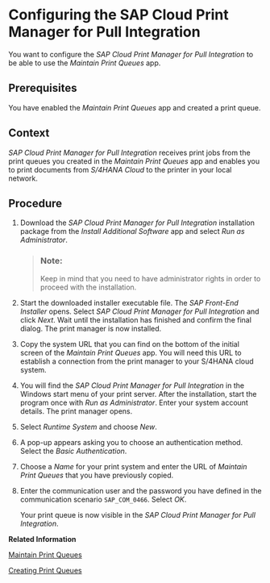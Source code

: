 <!-- loioc53c2020e51448ca8152e8a8c9c9bfff -->

# Configuring the SAP Cloud Print Manager for Pull Integration

You want to configure the *SAP Cloud Print Manager for Pull Integration* to be able to use the *Maintain Print Queues* app.



<a name="loioc53c2020e51448ca8152e8a8c9c9bfff__ConfiguringTheSAPCloudPrintManager_prerequisites"/>

## Prerequisites

You have enabled the *Maintain Print Queues* app and created a print queue.



<a name="loioc53c2020e51448ca8152e8a8c9c9bfff__ConfiguringTheSAPCloudPrintManager_context"/>

## Context

*SAP Cloud Print Manager for Pull Integration* receives print jobs from the print queues you created in the *Maintain Print Queues* app and enables you to print documents from *S/4HANA Cloud* to the printer in your local network.



<a name="loioc53c2020e51448ca8152e8a8c9c9bfff__ConfiguringTheSAPCloudPrintManager_steps"/>

## Procedure

1.  Download the *SAP Cloud Print Manager for Pull Integration* installation package from the *Install Additional Software* app and select *Run as Administrator*.

    > ### Note:  
    > Keep in mind that you need to have administrator rights in order to proceed with the installation.

2.  Start the downloaded installer executable file. The *SAP Front-End Installer* opens. Select *SAP Cloud Print Manager for Pull Integration* and click *Next*. Wait until the installation has finished and confirm the final dialog. The print manager is now installed.

3.  Copy the system URL that you can find on the bottom of the initial screen of the *Maintain Print Queues* app. You will need this URL to establish a connection from the print manager to your S/4HANA cloud system.

4.  You will find the *SAP Cloud Print Manager for Pull Integration* in the Windows start menu of your print server. After the installation, start the program once with *Run as Administrator*. Enter your system account details. The print manager opens.

5.  Select *Runtime System* and choose *New*.

6.  A pop-up appears asking you to choose an authentication method. Select the *Basic Authentication*.

7.  Choose a *Name* for your print system and enter the URL of *Maintain Print Queues* that you have previously copied.

8.  Enter the communication user and the password you have defined in the communication scenario `SAP_COM_0466`. Select *OK*.

    Your print queue is now visible in the *SAP Cloud Print Manager for Pull Integration*.


**Related Information**  


[Maintain Print Queues](maintain-print-queues-9dd6f64.md "")

[Creating Print Queues](creating-print-queues-ed3e22d.md "You want to set up print queues to manage the printing of documents.")

 <?sap-ot O2O class="- topic/link " href="c5018d7883d04429bb43baad408ee333.xml" text="" desc="" xtrc="link:3" xtrf="file:/home/builder/src/dita-all/jjq1673438782153/loio2080d0faf9d84ce6aa14caa4caa32935_en-US/src/content/localization/en-us/c53c2020e51448ca8152e8a8c9c9bfff.xml" ?> 

 <?sap-ot O2O class="- topic/link " href="d07a4297e776446e898f2b27532f63c6.xml" text="" desc="" xtrc="link:4" xtrf="file:/home/builder/src/dita-all/jjq1673438782153/loio2080d0faf9d84ce6aa14caa4caa32935_en-US/src/content/localization/en-us/c53c2020e51448ca8152e8a8c9c9bfff.xml" ?> 

